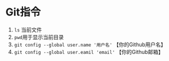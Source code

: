 # Git指令
1. `ls` 当前文件
2. `pwd`用于显示当前目录
3. `git config --global user.name '用户名'` 【你的Github用户名】
4. `git config --global user.eamil 'email'` 【你的Github邮箱】